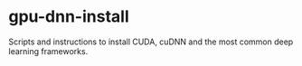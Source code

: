 # gpu-dnn-install
Scripts and instructions to install CUDA, cuDNN and the most common deep learning frameworks.
